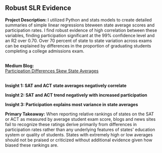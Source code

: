## Robust SLR Evidence

**Project Description:** I utilized Python and stats models to create detailed summaries of simple linear regressions bteween state average scores and participation rates. I find robust evidence of high correlation between these variables, finding participation significant at the 99% confidence level and an R2 over 0.70. Over 70 percent of state to state variation across exams can be explained by differences in the proportion of graduating students completing a college admissions exam.
<br><br>

**Medium Blog:**<br>
[Participation Differences Skew State Averages](https://medium.com/@james.dargan/participation-skews-state-averages-f68969371a01)
<br><br>

**Insight 1: SAT and ACT state averages negatively correlate**<br>

**Insight 2: SAT and ACT trend negatively with increased participation**<br>

**Insight 3: Participation explains most variance in state averages**<br>



**Primary Takeaway:** When reporting relative rankings of states on the SAT or ACT as measured by average student exam score, blogs and news sites fail to recognize these ratings derive primarily from differences in participation rates rather than any underlying features of states' education system or quality of students. States with extremely high or low averages should not be praised or criticized without additional evidence given how biased these rankings are.
<br><br>
